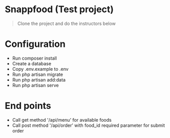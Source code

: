 # Snappfood (Test project)

> Clone the project and do the instructors below

# Configuration

- Run composer install
- Create a database
- Copy .env.example to .env 
- Run php artisan migrate
- Run php artisan add:data
- Run php artisan serve


# End points

- Call get method '/api/menu'  for available foods
- Call post method '/api/order' with food_id required parameter for submit order
